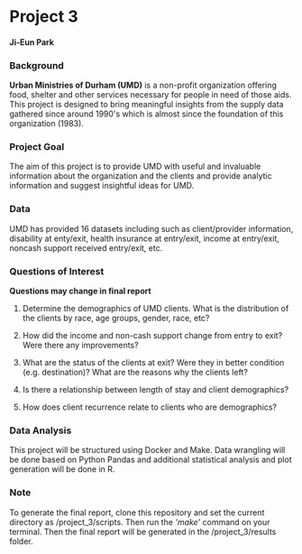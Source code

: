 # Project 3
#### Ji-Eun Park

### Background
**Urban Ministries of Durham (UMD)** is a non-profit organization offering food, shelter and other services necessary for people in need of those aids. This project is designed to bring meaningful insights from the supply data gathered since around 1990's which is almost since the foundation of this organization (1983). 

### Project Goal
The aim of this project is to provide UMD with useful and invaluable information about the organization and the clients and provide analytic information and suggest insightful ideas for UMD.

### Data
UMD has provided 16 datasets including such as client/provider information, disability at enty/exit, health insurance at entry/exit, income at entry/exit, noncash support received entry/exit, etc. 

### Questions of Interest
**Questions may change in final report**
1. Determine the demographics of UMD clients. What is the distribution of the clients by race, age groups, gender, race, etc?

2. How did the income and non-cash support change from entry to exit? Were there any improvements?

3. What are the status of the clients at exit? Were they in better condition (e.g. destination)? What are the reasons why the clients left?

4. Is there a relationship between length of stay and client demographics?

5. How does client recurrence relate to clients who are demographics?

### Data Analysis
This project will be structured using Docker and Make. Data wrangling will be done based on Python Pandas and additional statistical analysis and plot generation will be done in R.

### Note

To generate the final report, clone this repository and set the current directory as /project_3/scripts. Then run the *'make'* command on your terminal. Then the final report will be generated in the /project_3/results folder.


